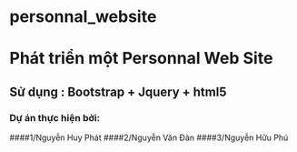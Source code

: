 # personnal_website
# Phát triển một Personnal Web Site
## Sử dụng : Bootstrap + Jquery + html5
### Dự án thực hiện bởi:
####1/Nguyễn Huy Phát
####2/Nguyễn Văn Đàn
####3/Nguyễn Hữu Phú

